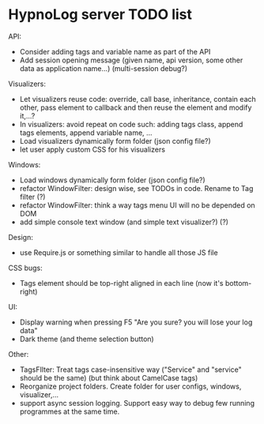 HypnoLog server TODO list
================================

API:
- Consider adding tags and variable name as part of the API
- Add session opening message (given name, api version, some other data as application name...) (multi-session debug?)

Visualizers:
- Let visualizers reuse code: override, call base, inheritance, contain each
  other, pass element to callback and then reuse the element and modify it,...?
- In visualizers: avoid repeat on code such: adding tags class, append tags
  elements, append variable name, ... 
- Load visualizers dynamically form folder (json config file?)
- let user apply custom CSS for his visualizers

Windows:
- Load windows dynamically form folder (json config file?)
- refactor WindowFilter: design wise, see TODOs in code. Rename to Tag filter (?)
- refactor WindowFilter: think a way tags menu UI will no be depended on DOM
- add simple console text window (and simple text visualizer?) (?)

Design:
- use Require.js or something similar to handle all those JS file

CSS bugs:
- Tags element should be top-right aligned in each line (now it's bottom-right)

UI:
- Display warning when pressing F5 "Are you sure? you will lose your log data"
- Dark theme (and theme selection button)

Other:
- TagsFIlter: Treat tags case-insensitive way ("Service" and "service" should be the same) (but think about CamelCase tags)
- Reorganize project folders. Create folder for user configs, windows,
  visualizer,...
- support async session logging. Support easy way to debug few running
  programmes at the same time.


